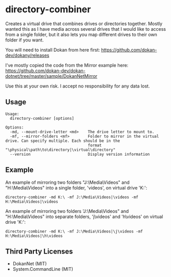 # directory-combiner

Creates a virtual drive that combines drives or directories together.  Mostly wanted this as I have media across several
drives that I would like to access from a single folder, but it also lets you map different drives to their own folder if
you want.

You will need to install Dokan from here first: https://github.com/dokan-dev/dokany/releases

I've mostly copied the code from the Mirror example here: https://github.com/dokan-dev/dokan-dotnet/tree/master/sample/DokanNetMirror

Use this at your own risk. I accept no responsibility for any data lost.

## Usage

```
Usage:
  directory-combiner [options]

Options:
  -md, --mount-drive-letter <md>    The drive letter to mount to.
  -mf, --mirror-folders <mf>        Folder to mirror in the virtual drive. Can specify multiple. Each should be in the
                                    format "\physical\path\to\directory|\virtual\directory"
  --version                         Display version information
```

## Example
An example of mirroring two folders "J:\Media\Videos" and "H:\Media\Videos" into a single folder, 'videos', on virtual drive 'K:\':

```
directory-combiner -md K:\ -mf J:\Media\Videos|\videos -mf H:\Media\Videos|\videos 
```

An example of mirroring two folders 'J:\Media\Videos" and "H:\Media\Videos" into separate folders, 'j\videos' and 'h\videos' on virtual drive 'K:\':

```
directory-combiner -md K:\ -mf J:\Media\Videos|\j\videos -mf H:\Media\Videos|\h\videos 
```

## Third Party Licenses
* DokanNet (MIT)
* System.CommandLine (MIT)